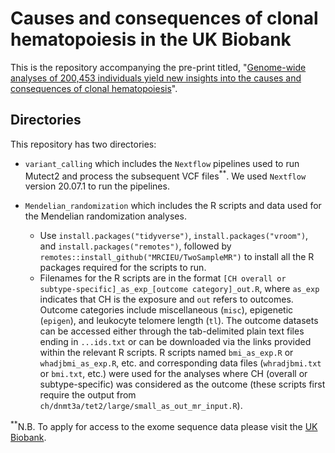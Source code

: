 # Causes and consequences of clonal hematopoiesis in the UK Biobank

This is the repository accompanying the pre-print titled, "[Genome-wide analyses of 200,453 individuals yield new insights into the causes and consequences of clonal hematopoiesis](https://www.medrxiv.org/content/10.1101/2022.01.06.22268846v1)".

## Directories

This repository has two directories:

- `variant_calling` which includes the `Nextflow` pipelines used to run Mutect2 and process the subsequent VCF files<sup>**</sup>. We used `Nextflow` version 20.07.1 to run the pipelines.
  
- `Mendelian_randomization` which includes the R scripts and data used for the Mendelian randomization analyses.
  - Use `install.packages("tidyverse")`, `install.packages("vroom")`, and `install.packages("remotes")`, followed by `remotes::install_github("MRCIEU/TwoSampleMR")` to install all the R packages required for the scripts to run.
  - Filenames for the R scripts are in the format ``[CH overall or subtype-specific]_as_exp_[outcome category]_out.R``, where `as_exp` indicates that CH is the exposure and `out` refers to outcomes. Outcome categories include miscellaneous (`misc`), epigenetic (`epigen`), and leukocyte telomere length (`tl`). The outcome datasets can be accessed either through the tab-delimited plain text files ending in `...ids.txt` or can be downloaded via the links provided within the relevant R scripts. R scripts named `bmi_as_exp.R` or `whadjbmi_as_exp.R`, etc. and corresponding data files (`whradjbmi.txt` or `bmi.txt`, etc.) were used for the analyses where CH (overall or subtype-specific) was considered as the outcome (these scripts first require the output from `ch/dnmt3a/tet2/large/small_as_out_mr_input.R`).

<sup>**</sup>N.B. To apply for access to the exome sequence data please visit the [UK Biobank](https://www.ukbiobank.ac.uk/).
